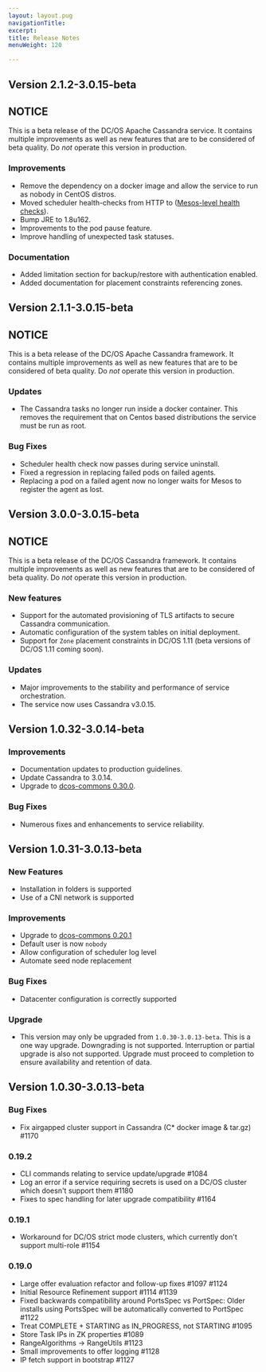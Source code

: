 ```yaml
---
layout: layout.pug
navigationTitle: 
excerpt:
title: Release Notes
menuWeight: 120

---
```


<!-- This source repo for this topic is https://github.com/mesosphere/dcos-commons -->

## Version 2.1.2-3.0.15-beta

## NOTICE

This is a beta release of the DC/OS Apache Cassandra service. It contains multiple improvements as well as new features that are to be considered of beta quality. Do _not_ operate this version in production.

### Improvements
- Remove the dependency on a docker image and allow the service to run as nobody in CentOS distros.
- Moved scheduler health-checks from HTTP to ([Mesos-level health checks](https://mesosphere.github.io/marathon/docs/health-checks.html#mesos-level-health-checks)).
- Bump JRE to 1.8u162.
- Improvements to the pod pause feature.
- Improve handling of unexpected task statuses. 

### Documentation
- Added limitation section for backup/restore with authentication enabled.
- Added documentation for placement constraints referencing zones.


## Version 2.1.1-3.0.15-beta

## NOTICE

This is a beta release of the DC/OS Apache Cassandra framework. It contains multiple improvements as well as new features that are to be considered of beta quality. Do _not_ operate this version in production.

### Updates
- The Cassandra tasks no longer run inside a docker container. This removes the requirement that on Centos based distributions the service must be run as root.

### Bug Fixes
- Scheduler health check now passes during service uninstall.
- Fixed a regression in replacing failed pods on failed agents.
- Replacing a pod on a failed agent now no longer waits for Mesos to register the agent as lost.

## Version 3.0.0-3.0.15-beta

## NOTICE

This is a beta release of the DC/OS Cassandra framework. It contains multiple improvements as well as new features that are to be considered of beta quality. Do _not_ operate this version in production.

### New features
- Support for the automated provisioning of TLS artifacts to secure Cassandra communication.
- Automatic configuration of the system tables on initial deployment.
- Support for `Zone` placement constraints in DC/OS 1.11 (beta versions of DC/OS 1.11 coming soon).

### Updates
- Major improvements to the stability and performance of service orchestration.
- The service now uses Cassandra v3.0.15.

## Version 1.0.32-3.0.14-beta

### Improvements
- Documentation updates to production guidelines.
- Update Cassandra to 3.0.14.
- Upgrade to [dcos-commons 0.30.0](https://github.com/mesosphere/dcos-commons/releases/tag/0.30.0).

### Bug Fixes
- Numerous fixes and enhancements to service reliability.

## Version 1.0.31-3.0.13-beta

### New Features
- Installation in folders is supported
- Use of a CNI network is supported

### Improvements
- Upgrade to [dcos-commons 0.20.1](https://github.com/mesosphere/dcos-commons/releases/tag/0.20.1)
- Default user is now `nobody`
- Allow configuration of scheduler log level
- Automate seed node replacement

### Bug Fixes
- Datacenter configuration is correctly supported

### Upgrade
- This version may only be upgraded from `1.0.30-3.0.13-beta`.  This is a one way upgrade.  Downgrading is not supported.  Interruption or partial upgrade is also not supported.  Upgrade must proceed to completion to ensure availability and retention of data.

## Version 1.0.30-3.0.13-beta

### Bug Fixes
* Fix airgapped cluster support in Cassandra (C* docker image & tar.gz) #1170

### 0.19.2
* CLI commands relating to service update/upgrade #1084
* Log an error if a service requiring secrets is used on a DC/OS cluster which doesn't support them #1180
* Fixes to spec handling for later upgrade compatibility #1164

### 0.19.1
* Workaround for DC/OS strict mode clusters, which currently don't support multi-role #1154

### 0.19.0
* Large offer evaluation refactor and follow-up fixes #1097 #1124
* Initial Resource Refinement support #1114 #1139
* Fixed backwards compatibility around PortsSpec vs PortSpec: Older installs using PortsSpec will be automatically converted to PortSpec #1122
* Treat COMPLETE + STARTING as IN_PROGRESS, not STARTING #1095
* Store Task IPs in ZK properties #1089
* RangeAlgorithms -> RangeUtils #1123
* Small improvements to offer logging #1128
* IP fetch support in bootstrap #1127
